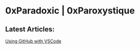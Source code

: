 # 0xParadoxic | 0xParoxystique

## Latest Articles:
[Using GitHub with VSCode](/Using%20Github%20with%20VSCode/Index.md)